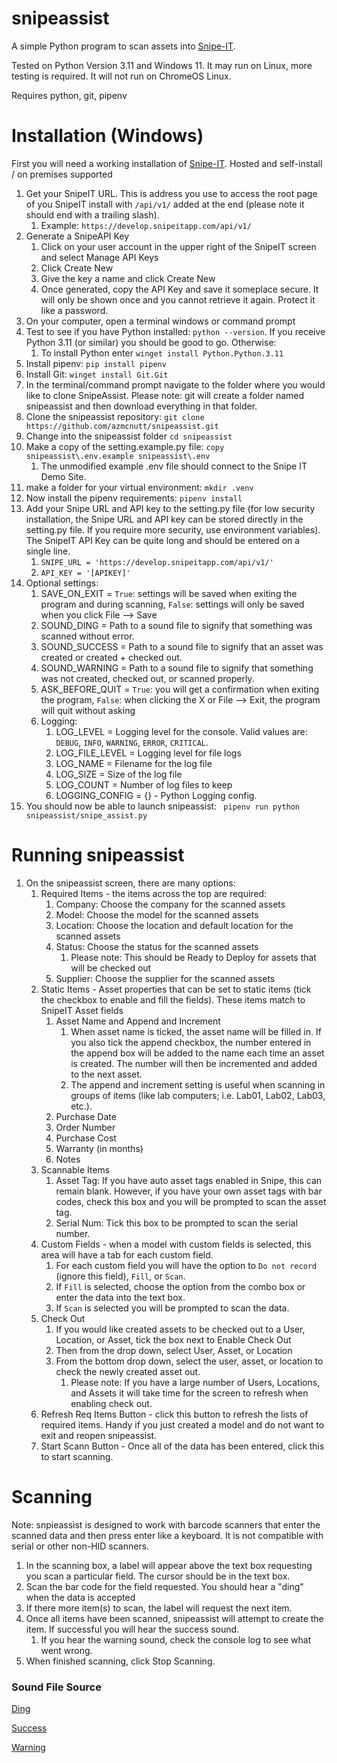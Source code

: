 # snipeassist
A simple Python program to scan assets into [Snipe-IT](https://snipeitapp.com/).

Tested on Python Version 3.11 and Windows 11.  It may run on Linux, more testing is required.  It will not run on ChromeOS Linux.

Requires python, git, pipenv
# Installation (Windows)

First you will need a working installation of [Snipe-IT](https://snipeitapp.com/).  Hosted and self-install / on premises supported

1. Get your SnipeIT URL.  This is address you use to access the root page of you SnipeIT install with ```/api/v1/``` added at the end (please note it should end with a trailing slash).
   1. Example: ```https://develop.snipeitapp.com/api/v1/```
2. Generate a SnipeAPI Key
   1. Click on your user account in the upper right of the SnipeIT screen and select Manage API Keys
   2. Click Create New
   3. Give the key a name and click Create New
   4. Once generated, copy the API Key and save it someplace secure.  It will only be shown once and you cannot retrieve it again.  Protect it like a password.
3. On your computer, open a terminal windows or command prompt
4. Test to see if you have Python installed:  ```python --version```.  If you receive Python 3.11 (or similar) you should be good to go.  Otherwise:
   1. To install Python enter ```winget install Python.Python.3.11```
5. Install pipenv: ```pip install pipenv```
6. Install Git: ```winget install Git.Git```
7. In the terminal/command prompt navigate to the folder where you would like to clone SnipeAssist.  Please note: git will create a folder named snipeassist and then download everything in that folder.
8. Clone the snipeassist repository:  ```git clone https://github.com/azmcnutt/snipeassist.git```
9.  Change into the snipeassist folder ```cd snipeassist```
10. Make a copy of the setting.example.py file:  ```copy snipeassist\.env.example snipeassist\.env```
    1.  The unmodified example .env file should connect to the Snipe IT Demo Site.
11. make a folder for your virtual environment: ```mkdir .venv```
12. Now install the pipenv requirements:  ```pipenv install```
13. Add your Snipe URL and API key to the setting.py file (for low security installation, the Snipe URL and API key can be stored directly in the setting.py file.  If you require more security, use environment variables).  The SnipeIT API Key can be quite long and should be entered on a single line.
    1.  ```SNIPE_URL = 'https://develop.snipeitapp.com/api/v1/'```
    2.  ```API_KEY = '[APIKEY]'```
14. Optional settings:
    1.  SAVE_ON_EXIT = ```True```: settings will be saved when exiting the program and during scanning, ```False```: settings will only be saved when you click File --> Save
    2.  SOUND_DING = Path to a sound file to signify that something was scanned without error.
    3.  SOUND_SUCCESS = Path to a sound file to signify that an asset was created or created + checked out.
    4.  SOUND_WARNING = Path to a sound file to signify that something was not created, checked out, or scanned properly.
    5.  ASK_BEFORE_QUIT = ```True```: you will get a confirmation when exiting the program, ```False```: when clicking the X or File --> Exit, the program will quit without asking
    6.  Logging:
        1.  LOG_LEVEL = Logging level for the console.  Valid values are: ```DEBUG```, ```INFO```, ```WARNING```, ```ERROR```, ```CRITICAL```.
        2.  LOG_FILE_LEVEL = Logging level for file logs
        3.  LOG_NAME = Filename for the log file
        4.  LOG_SIZE = Size of the log file
        5.  LOG_COUNT = Number of log files to keep
        6.  LOGGING_CONFIG = {} - Python Logging config.  
15. You should now be able to launch snipeassist: ``` pipenv run python snipeassist/snipe_assist.py```

# Running snipeassist
1. On the snipeassist screen, there are many options:
   1. Required Items - the items across the top are required:
      1. Company:  Choose the company for the scanned assets
      2. Model: Choose the model for the scanned assets
      3. Location:  Choose the location and default location for the scanned assets
      4. Status:  Choose the status for the scanned assets
         1. Please note: This should be Ready to Deploy for assets that will be checked out
      5. Supplier:  Choose the supplier for the scanned assets
   2. Static Items - Asset properties that can be set to static items (tick the checkbox to enable and fill the fields).  These items match to SnipeIT Asset fields
      1. Asset Name and Append and Increment
         1. When asset name is ticked, the asset name will be filled in.  If you also tick the append checkbox, the number entered in the append box will be added to the name each time an asset is created.  The number will then be incremented and added to the next asset.
         2. The append and increment setting is useful when scanning in groups of items (like lab computers; i.e. Lab01, Lab02, Lab03, etc.).
      2. Purchase Date
      3. Order Number
      4. Purchase Cost
      5. Warranty (in months)
      6. Notes
   3. Scannable Items
      1. Asset Tag:  If you have auto asset tags enabled in Snipe, this can remain blank.  However, if you have your own asset tags with bar codes, check this box and you will be prompted to scan the asset tag.
      2. Serial Num:  Tick this box to be prompted to scan the serial number.
   4. Custom Fields - when a model with custom fields is selected, this area will have a tab for each custom field.
      1. For each custom field you will have the option to ```Do not record``` (ignore this field), ```Fill```, or ```Scan```.
      2. If ```Fill``` is selected, choose the option from the combo box or enter the data into the text box.
      3. If ```Scan``` is selected you will be prompted to scan the data.
   5. Check Out
      1. If you would like created assets to be checked out to a User, Location, or Asset, tick the box next to Enable Check Out
      2. Then from the drop down, select User, Asset, or Location
      3. From the bottom drop down, select the user, asset, or location to check the newly created asset out.
         1. Please note:  If you have a large number of Users, Locations, and Assets it will take time for the screen to refresh when enabling check out.
   6. Refresh Req Items Button - click this button to refresh the lists of required items.  Handy if you just created a model and do not want to exit and reopen snipeassist.
   7. Start Scann Button - Once all of the data has been entered, click this to start scanning.
# Scanning
Note: snpieassist is designed to work with barcode scanners that enter the scanned data and then press enter like a keyboard.  It is not compatible with serial or other non-HID scanners.

1. In the scanning box, a label will appear above the text box requesting you scan a particular field.  The cursor should be in the text box.
2. Scan the bar code for the field requested.  You should hear a "ding" when the data is accepted
3. If there more item(s) to scan, the label will request the next item.
4. Once all items have been scanned, snipeassist will attempt to create the item.  If successful you will hear the success sound.
   1. If you hear the warning sound, check the console log to see what went wrong.
5. When finished scanning, click Stop Scanning.





### Sound File Source
[Ding](https://pixabay.com/sound-effects/ding-126626/)

[Success](https://pixabay.com/sound-effects/new-notification-7-210334/)

[Warning](https://pixabay.com/sound-effects/error-call-to-attention-129258/)